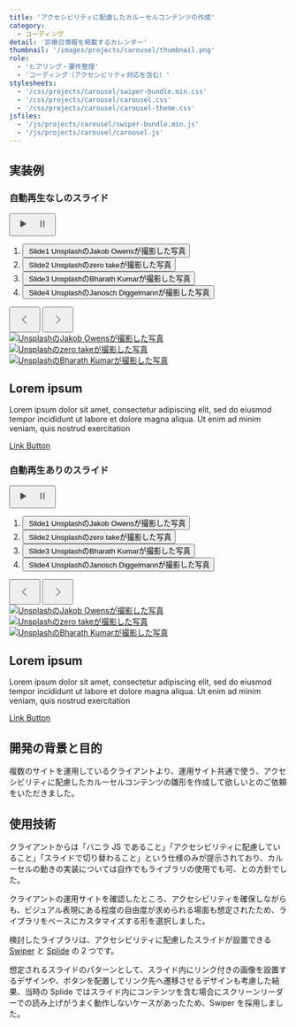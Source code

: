 ```yaml
---
title: 'アクセシビリティに配慮したカルーセルコンテンツの作成'
category:
  - コーディング
detail: '診療日情報を掲載するカレンダー'
thumbnail: '/images/projects/carousel/thumbnail.png'
role:
  - 'ヒアリング・要件整理'
  - 'コーディング（アクセシビリティ対応を含む）'
stylesheets:
  - '/css/projects/carousel/swiper-bundle.min.css'
  - '/css/projects/carousel/carousel.css'
  - '/css/projects/carousel/carousel-theme.css'
jsfiles:
  - '/js/projects/carousel/swiper-bundle.min.js'
  - '/js/projects/carousel/carousel.js'
---
```


## 実装例

<div>
  <h3 id="slide-manual">自動再生なしのスライド</h3>
  <div class="p-carousel" role="region" aria-labelledby="#slide-manual" id="carousel-sample01" data-slideautoplay="false">
    <!-- navigations -->
    <div class="p-carousel__nav">
      <!-- play / pause -->
      <button class="c-carousel-button-control" aria-controls="mainslide-track" id="carousel-control" aria-label="スライドを停止">
        <svg width="32" height="32" viewBox="0 0 32 32" fill="none" xmlns="http://www.w3.org/2000/svg" class="c-carousel-button-play">
          <path
            d="M22.2594 15.4023L13.0462 10.0925C12.8352 9.95192 12.5539 9.95192 12.343 10.0925C12.132 10.233 11.9912 10.4442 11.9912 10.6902V21.31C11.9912 21.5563 12.1318 21.8023 12.343 21.9078C12.4484 21.9782 12.5892 22.0133 12.6947 22.0133C12.8002 22.0133 12.941 21.9782 13.0465 21.9078L22.2596 16.598C22.4706 16.4574 22.6114 16.2462 22.6114 16.0002C22.6111 15.7537 22.4704 15.5077 22.2594 15.4022L22.2594 15.4023Z"
            fill="#4D4D4D"
          />
        </svg>
        <svg width="32" height="32" viewBox="0 0 32 32" fill="none" xmlns="http://www.w3.org/2000/svg" class="c-carousel-button-pause">
          <path
            d="M13.3332 9.77765C13.0975 9.77765 12.8713 9.8714 12.7046 10.0381C12.5381 10.2049 12.4443 10.431 12.4443 10.6667V21.3329C12.4443 21.6505 12.6138 21.9441 12.8888 22.1028C13.1637 22.2615 13.5026 22.2615 13.7776 22.1028C14.0528 21.9441 14.2222 21.6506 14.2222 21.3329V10.6667C14.2222 10.431 14.1285 10.2049 13.9617 10.0381C13.795 9.8714 13.5689 9.77765 13.3332 9.77765H13.3332Z"
            fill="#4D4D4D"
          />
          <path
            d="M18.6669 9.77765C18.4312 9.77765 18.2051 9.8714 18.0383 10.0381C17.8716 10.2049 17.7778 10.431 17.7778 10.6667V21.3329C17.7778 21.6505 17.9472 21.9441 18.2225 22.1028C18.4975 22.2615 18.8363 22.2615 19.1113 22.1028C19.3863 21.9441 19.5557 21.6506 19.5557 21.3329V10.6667C19.5557 10.431 19.462 10.2049 19.2955 10.0381C19.1287 9.8714 18.9026 9.77765 18.6669 9.77765H18.6669Z"
            fill="#4D4D4D"
          />
        </svg>
      </button>
      <!-- Thunbnails -->
      <div class="p-carousel__thumbnailArea">
        <div class="p-carousel__thumbnails">
          <div class="swiper" id="thumbnails-track">
            <ol class="swiper-wrapper" role="tablist" aria-label="表示するスライドを選択してください">
              <li class="swiper-slide" role="presentation">
                <button type="button" role="tab" aria-controls="carousel-item-1-1" class="p-carousel__thumbnail">
                  <span class="p-carousel__thumbnail-inner">
                    <span class="c-carousel__thumbnail-image"><img src="/images/projects/carousel/thumb-1.jpg" alt="" /></span>
                    <span class="c-carousel__thumbnail-heading">Slide1</span>
                    <span class="c-carousel__thumbnail-summary">UnsplashのJakob Owensが撮影した写真</span>
                  </span>
                </button>
              </li>
              <li class="swiper-slide" role="presentation">
                <button type="button" role="tab" aria-controls="carousel-item-1-2" class="p-carousel__thumbnail">
                  <span class="p-carousel__thumbnail-inner">
                    <span class="c-carousel__thumbnail-image"><img src="/images/projects/carousel/thumb-2.jpg" alt="" /></span>
                    <span class="c-carousel__thumbnail-heading">Slide2</span>
                    <span class="c-carousel__thumbnail-summary">Unsplashのzero takeが撮影した写真</span>
                  </span>
                </button>
              </li>
              <li class="swiper-slide" role="presentation">
                <button type="button" role="tab" aria-controls="carousel-item-1-3" class="p-carousel__thumbnail">
                  <span class="p-carousel__thumbnail-inner">
                    <span class="c-carousel__thumbnail-image"><img src="/images/projects/carousel/thumb-3.jpg" alt="" /></span>
                    <span class="c-carousel__thumbnail-heading">Slide3</span>
                    <span class="c-carousel__thumbnail-summary">UnsplashのBharath Kumarが撮影した写真</span>
                  </span>
                </button>
              </li>
              <li class="swiper-slide" role="presentation">
                <button type="button" role="tab" aria-controls="carousel-item-1-4" class="p-carousel__thumbnail">
                  <span class="p-carousel__thumbnail-inner">
                    <span class="c-carousel__thumbnail-image"><img src="/images/projects/carousel/thumb-4.jpg" alt="" /></span>
                    <span class="c-carousel__thumbnail-heading">Slide4</span>
                    <span class="c-carousel__thumbnail-summary">UnsplashのJanosch Diggelmannが撮影した写真</span>
                  </span>
                </button>
              </li>
            </ol>
          </div>
        </div>
      </div>
      <!-- Controls-->
      <div class="p-carousel__controls">
        <button class="c-carousel-control-button c-carousel-control-button--prev" tabindex="0" aria-controls="thumbnails-track">
          <svg width="40" height="40" viewBox="0 0 40 40" fill="none" xmlns="http://www.w3.org/2000/svg">
            <path
              fill-rule="evenodd"
              clip-rule="evenodd"
              d="M22.375 27.3125L23.1704 26.5171L16.6532 20L23.1704 13.4829L22.375 12.6875L15.0625 20L22.375 27.3125Z"
              fill="#4D4D4D"
              class="c-carousel-control-button-arrow"
            />
          </svg>
        </button>
        <button class="c-carousel-control-button c-carousel-control-button--next" tabindex="0" aria-controls="thumbnails-track">
          <svg width="40" height="40" viewBox="0 0 40 40" fill="none" xmlns="http://www.w3.org/2000/svg">
            <path
              fill-rule="evenodd"
              clip-rule="evenodd"
              d="M17.625 27.3125L16.8296 26.5171L23.3468 20L16.8296 13.4829L17.625 12.6875L24.9375 20L17.625 27.3125Z"
              fill="#4D4D4D"
              class="c-carousel-control-button-arrow"
            />
          </svg>
        </button>
      </div>
    </div>
    <!-- Slide -->
    <div class="p-carousel__items swiper js-mainslide-track" id="mainslide-track">
      <div class="swiper-wrapper" role="presentation">
        <div class="swiper-slide" id="carousel-item-1-1" role="tabpanel">
          <div class="p-catousel__item">
            <a href="#">
              <picture class="c-carousel__items-image">
                <source media="(max-width:767px)" srcset="/images/projects/carousel/image1_s.jpg 340w" sizes="100vw" />
                <source media="(min-width:768px)" srcset="/images/projects/carousel/image1_l.jpg 1440w" sizes="(max-width:1440px) 100vw, 1440px" />
                <img src="/images/projects/carousel/image1_l.jpg" alt="UnsplashのJakob Owensが撮影した写真" />
              </picture>
            </a>
          </div>
        </div>
        <div class="swiper-slide" id="carousel-item-1-2" role="tabpanel">
          <div class="p-catousel__item">
            <a href="#">
              <picture class="c-carousel__items-image">
                <source media="(max-width:767px)" srcset="/images/projects/carousel/image2_s.jpg 340w" sizes="100vw" />
                <source media="(min-width:768px)" srcset="/images/projects/carousel/image2_l.jpg 1440w" sizes="(max-width:1440px) 100vw, 1440px" />
                <img src="/images/projects/carousel/image2_l.jpg" alt="Unsplashのzero takeが撮影した写真" />
              </picture>
            </a>
          </div>
        </div>
        <div class="swiper-slide" id="carousel-item-1-3" role="tabpanel">
          <div class="p-catousel__item">
            <a href="#">
              <picture class="c-carousel__items-image">
                <source media="(max-width:767px)" srcset="/images/projects/carousel/image3_s.jpg 340w" sizes="100vw" />
                <source media="(min-width:768px)" srcset="/images/projects/carousel/image3_l.jpg 1440w" sizes="(max-width:1440px) 100vw, 1440px" />
                <img src="/images/projects/carousel/image3_l.jpg" alt="UnsplashのBharath Kumarが撮影した写真" />
              </picture>
            </a>
          </div>
        </div>
        <div class="swiper-slide" id="carousel-item-1-4" role="tabpanel">
          <div class="p-catousel__item p-catousel__item--content p-carousel__item--p-slide4">
            <div class="p-slide4__content">
              <h2 class="p-slide4__heading">Lorem ipsum</h2>
              <p>
                Lorem ipsum dolor sit amet, consectetur adipiscing elit, sed do eiusmod tempor incididunt ut labore et dolore magna aliqua. Ut enim ad minim veniam, quis nostrud exercitation
              </p>
              <div class="p-slide4__link"><a href="#" class="c-button c-button--white">Link Button</a></div>
            </div>
            <div class="p-slide4__image"><img src="/images/projects/carousel/image4_l.jpg" alt="" /></div>
          </div>
        </div>
      </div>
    </div>
  </div>
</div>

<div class="mt-20">
  <h3 id="slide-autoplay">自動再生ありのスライド</h3>
  <div class="p-carousel" role="region" aria-labelledby="#slide-autoplay" id="carousel-sample02" data-slideautoplay="true">
    <!-- navigations -->
    <div class="p-carousel__nav">
      <!-- play / pause -->
      <button class="c-carousel-button-control" aria-controls="mainslide-track2" id="carousel-control2" aria-label="スライドを停止">
        <svg width="32" height="32" viewBox="0 0 32 32" fill="none" xmlns="http://www.w3.org/2000/svg" class="c-carousel-button-play">
          <path
            d="M22.2594 15.4023L13.0462 10.0925C12.8352 9.95192 12.5539 9.95192 12.343 10.0925C12.132 10.233 11.9912 10.4442 11.9912 10.6902V21.31C11.9912 21.5563 12.1318 21.8023 12.343 21.9078C12.4484 21.9782 12.5892 22.0133 12.6947 22.0133C12.8002 22.0133 12.941 21.9782 13.0465 21.9078L22.2596 16.598C22.4706 16.4574 22.6114 16.2462 22.6114 16.0002C22.6111 15.7537 22.4704 15.5077 22.2594 15.4022L22.2594 15.4023Z"
            fill="#4D4D4D"
          />
        </svg>
        <svg width="32" height="32" viewBox="0 0 32 32" fill="none" xmlns="http://www.w3.org/2000/svg" class="c-carousel-button-pause">
          <path
            d="M13.3332 9.77765C13.0975 9.77765 12.8713 9.8714 12.7046 10.0381C12.5381 10.2049 12.4443 10.431 12.4443 10.6667V21.3329C12.4443 21.6505 12.6138 21.9441 12.8888 22.1028C13.1637 22.2615 13.5026 22.2615 13.7776 22.1028C14.0528 21.9441 14.2222 21.6506 14.2222 21.3329V10.6667C14.2222 10.431 14.1285 10.2049 13.9617 10.0381C13.795 9.8714 13.5689 9.77765 13.3332 9.77765H13.3332Z"
            fill="#4D4D4D"
          />
          <path
            d="M18.6669 9.77765C18.4312 9.77765 18.2051 9.8714 18.0383 10.0381C17.8716 10.2049 17.7778 10.431 17.7778 10.6667V21.3329C17.7778 21.6505 17.9472 21.9441 18.2225 22.1028C18.4975 22.2615 18.8363 22.2615 19.1113 22.1028C19.3863 21.9441 19.5557 21.6506 19.5557 21.3329V10.6667C19.5557 10.431 19.462 10.2049 19.2955 10.0381C19.1287 9.8714 18.9026 9.77765 18.6669 9.77765H18.6669Z"
            fill="#4D4D4D"
          />
        </svg>
      </button>
      <!-- Thunbnails -->
      <div class="p-carousel__thumbnailArea">
        <div class="p-carousel__thumbnails">
          <div class="swiper" id="thumbnails-track2">
            <ol class="swiper-wrapper" role="tablist" aria-label="表示するスライドを選択してください">
              <li class="swiper-slide" role="presentation">
                <button type="button" role="tab" aria-controls="carousel-item-2-1" class="p-carousel__thumbnail">
                  <span class="p-carousel__thumbnail-inner">
                    <span class="c-carousel__thumbnail-image"><img src="/images/projects/carousel/thumb-1.jpg" alt="" /></span>
                    <span class="c-carousel__thumbnail-heading">Slide1</span>
                    <span class="c-carousel__thumbnail-summary">UnsplashのJakob Owensが撮影した写真</span>
                  </span>
                </button>
              </li>
              <li class="swiper-slide" role="presentation">
                <button type="button" role="tab" aria-controls="carousel-item-2-2" class="p-carousel__thumbnail">
                  <span class="p-carousel__thumbnail-inner">
                    <span class="c-carousel__thumbnail-image"><img src="/images/projects/carousel/thumb-2.jpg" alt="" /></span>
                    <span class="c-carousel__thumbnail-heading">Slide2</span>
                    <span class="c-carousel__thumbnail-summary">Unsplashのzero takeが撮影した写真</span>
                  </span>
                </button>
              </li>
              <li class="swiper-slide" role="presentation">
                <button type="button" role="tab" aria-controls="carousel-item-2-3" class="p-carousel__thumbnail">
                  <span class="p-carousel__thumbnail-inner">
                    <span class="c-carousel__thumbnail-image"><img src="/images/projects/carousel/thumb-3.jpg" alt="" /></span>
                    <span class="c-carousel__thumbnail-heading">Slide3</span>
                    <span class="c-carousel__thumbnail-summary">UnsplashのBharath Kumarが撮影した写真</span>
                  </span>
                </button>
              </li>
              <li class="swiper-slide" role="presentation">
                <button type="button" role="tab" aria-controls="carousel-item-2-4" class="p-carousel__thumbnail">
                  <span class="p-carousel__thumbnail-inner">
                    <span class="c-carousel__thumbnail-image"><img src="/images/projects/carousel/thumb-4.jpg" alt="" /></span>
                    <span class="c-carousel__thumbnail-heading">Slide4</span>
                    <span class="c-carousel__thumbnail-summary">UnsplashのJanosch Diggelmannが撮影した写真</span>
                  </span>
                </button>
              </li>
            </ol>
          </div>
        </div>
      </div>
      <!-- Controls-->
      <div class="p-carousel__controls">
        <button class="c-carousel-control-button c-carousel-control-button--prev" tabindex="0" aria-controls="thumbnails-track2">
          <svg width="40" height="40" viewBox="0 0 40 40" fill="none" xmlns="http://www.w3.org/2000/svg">
            <path
              fill-rule="evenodd"
              clip-rule="evenodd"
              d="M22.375 27.3125L23.1704 26.5171L16.6532 20L23.1704 13.4829L22.375 12.6875L15.0625 20L22.375 27.3125Z"
              fill="#4D4D4D"
              class="c-carousel-control-button-arrow"
            />
          </svg>
        </button>
        <button class="c-carousel-control-button c-carousel-control-button--next" tabindex="0" aria-controls="thumbnails-track2">
          <svg width="40" height="40" viewBox="0 0 40 40" fill="none" xmlns="http://www.w3.org/2000/svg">
            <path
              fill-rule="evenodd"
              clip-rule="evenodd"
              d="M17.625 27.3125L16.8296 26.5171L23.3468 20L16.8296 13.4829L17.625 12.6875L24.9375 20L17.625 27.3125Z"
              fill="#4D4D4D"
              class="c-carousel-control-button-arrow"
            />
          </svg>
        </button>
      </div>
    </div>
    <!-- Slide -->
    <div class="p-carousel__items swiper js-mainslide-track" id="mainslide-track2">
      <div class="swiper-wrapper" role="presentation">
        <div class="swiper-slide" id="carousel-item-2-1" role="tabpanel">
          <div class="p-catousel__item">
            <a href="#">
              <picture class="c-carousel__items-image">
                <source media="(max-width:767px)" srcset="/images/projects/carousel/image1_s.jpg 340w" sizes="100vw" />
                <source media="(min-width:768px)" srcset="/images/projects/carousel/image1_l.jpg 1440w" sizes="(max-width:1440px) 100vw, 1440px" />
                <img src="/images/projects/carousel/image1_l.jpg" alt="UnsplashのJakob Owensが撮影した写真" />
              </picture>
            </a>
          </div>
        </div>
        <div class="swiper-slide" id="carousel-item-2-2" role="tabpanel">
          <div class="p-catousel__item">
            <a href="#">
              <picture class="c-carousel__items-image">
                <source media="(max-width:767px)" srcset="/images/projects/carousel/image2_s.jpg 340w" sizes="100vw" />
                <source media="(min-width:768px)" srcset="/images/projects/carousel/image2_l.jpg 1440w" sizes="(max-width:1440px) 100vw, 1440px" />
                <img src="/images/projects/carousel/image2_l.jpg" alt="Unsplashのzero takeが撮影した写真" />
              </picture>
            </a>
          </div>
        </div>
        <div class="swiper-slide" id="carousel-item-2-3" role="tabpanel">
          <div class="p-catousel__item">
            <a href="#">
              <picture class="c-carousel__items-image">
                <source media="(max-width:767px)" srcset="/images/projects/carousel/image3_s.jpg 340w" sizes="100vw" />
                <source media="(min-width:768px)" srcset="/images/projects/carousel/image3_l.jpg 1440w" sizes="(max-width:1440px) 100vw, 1440px" />
                <img src="/images/projects/carousel/image3_l.jpg" alt="UnsplashのBharath Kumarが撮影した写真" />
              </picture>
            </a>
          </div>
        </div>
        <div class="swiper-slide" id="carousel-item-2-4" role="tabpanel">
          <div class="p-catousel__item p-catousel__item--content p-carousel__item--p-slide4">
            <div class="p-slide4__content">
              <h2 class="p-slide4__heading">Lorem ipsum</h2>
              <p>
                Lorem ipsum dolor sit amet, consectetur adipiscing elit, sed do eiusmod tempor incididunt ut labore et dolore magna aliqua. Ut enim ad minim veniam, quis nostrud exercitation
              </p>
              <div class="p-slide4__link"><a href="#" class="c-button c-button--white">Link Button</a></div>
            </div>
            <div class="p-slide4__image"><img src="/images/projects/carousel/image4_l.jpg" alt="" /></div>
          </div>
        </div>
      </div>
    </div>
  </div>
</div>

## 開発の背景と目的

複数のサイトを運用しているクライアントより、運用サイト共通で使う、アクセシビリティに配慮したカルーセルコンテンツの雛形を作成して欲しいとのご依頼をいただきました。

## 使用技術

クライアントからは「バニラ JS であること」「アクセシビリティに配慮していること」「スライドで切り替わること」という仕様のみが提示されており、カルーセルの動きの実装については自作でもライブラリの使用でも可、との方針でした。

クライアントの運用サイトを確認したところ、アクセシビリティを確保しながらも、ビジュアル表現にある程度の自由度が求められる場面も想定されたため、ライブラリをベースにカスタマイズする形を選択しました。

検討したライブラリは、アクセシビリティに配慮したスライドが設置できる <a href="https://swiperjs.com/" target="_blank">Swiper</a> と <a href="https://ja.splidejs.com/" target="_blank">Splide</a> の 2 つです。

想定されるスライドのパターンとして、スライド内にリンク付きの画像を設置するデザインや、ボタンを配置してリンク先へ遷移させるデザインも考慮した結果、当時の Splide ではスライド内にコンテンツを含む場合にスクリーンリーダーでの読み上げがうまく動作しないケースがあったため、Swiper を採用しました。
